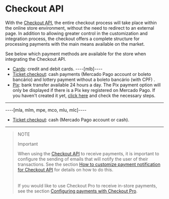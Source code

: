 # Checkout API

With the [Checkout API](/developers/en/docs/checkout-api/landing), the entire checkout process will take place within the online store environment, without the need to redirect to an external page. In addition to allowing greater control in the customization and integration process, the checkout offers a complete structure for processing payments with the main means available on the market.

See below which payment methods are available for the store when integrating the Checkout API.

* [Cards](/developers/en/docs/prestashop/payment-configuration/checkout-api/cards): credit and debit cards.
----[mlb]----
* [Ticket checkout](/developers/en/docs/prestashop/payment-configuration/checkout-api/ticket-checkout): cash payments (Mercado Pago account or boleto bancário) and lottery payment without a boleto bancário (with CPF) .
* [Pix](/developers/en/docs/prestashop/payment-configuration/checkout-api/pix): bank transfer available 24 hours a day. The Pix payment option will only be displayed if there is a Pix key registered on Mercado Pago. If you haven't created it yet, [click here](https://www.youtube.com/watch?v=60tApKYVnkA) and check the necessary steps.
------------
----[mla, mlm, mpe, mco, mlu, mlc]----
* [Ticket checkout](/developers/en/docs/prestashop/payment-configuration/checkout-api/ticket-checkout): cash (Mercado Pago account or cash).
------------

> NOTE
>
> Important
>
> When using the [Checkout API](/developers/en/guides/checkout-api/landing) to receive payments, it is important to configure the sending of emails that will notify the user of their transactions. See the section [How to customize payment notification for Checkout API](/developers/en/docs/prestashop/how-tos/email-customization) for details on how to do this. <br>
> </br> <br/>
> If you would like to use Checkout Pro to receive in-store payments, see the section [Configuring payments with Checkout Pro](/developers/en/docs/prestashop/payment-configuration/checkout-pro).